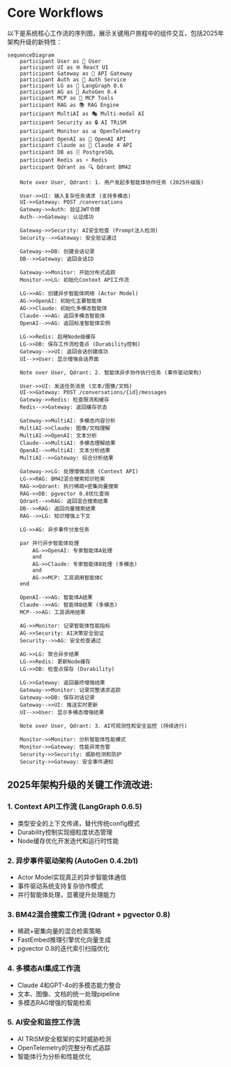 # Core Workflows

以下是系统核心工作流的序列图，展示关键用户旅程中的组件交互，包括2025年架构升级的新特性：

```mermaid
sequenceDiagram
    participant User as 👤 User
    participant UI as 🌐 React UI
    participant Gateway as 🚀 API Gateway
    participant Auth as 🔐 Auth Service
    participant LG as 🧠 LangGraph 0.6
    participant AG as 👥 AutoGen 0.4
    participant MCP as 🔧 MCP Tools
    participant RAG as 📚 RAG Engine
    participant MultiAI as 🎭 Multi-modal AI
    participant Security as 🔒 AI TRiSM
    participant Monitor as 📊 OpenTelemetry
    participant OpenAI as 🤖 OpenAI API
    participant Claude as 🤖 Claude 4 API
    participant DB as 🗄️ PostgreSQL
    participant Redis as ⚡ Redis
    participant Qdrant as 🔍 Qdrant BM42

    Note over User, Qdrant: 1. 用户发起多智能体协作任务 (2025升级版)

    User->>UI: 输入复杂任务请求 (支持多模态)
    UI->>Gateway: POST /conversations
    Gateway->>Auth: 验证JWT令牌
    Auth-->>Gateway: 认证成功
    
    Gateway->>Security: AI安全检查 (Prompt注入检测)
    Security-->>Gateway: 安全验证通过
    
    Gateway->>DB: 创建会话记录
    DB-->>Gateway: 返回会话ID
    
    Gateway->>Monitor: 开始分布式追踪
    Monitor->>LG: 初始化Context API工作流
    
    LG->>AG: 创建异步智能体网络 (Actor Model)
    AG->>OpenAI: 初始化主要智能体
    AG->>Claude: 初始化多模态智能体
    Claude-->>AG: 返回多模态智能体
    OpenAI-->>AG: 返回标准智能体实例
    
    LG->>Redis: 启用Node级缓存
    LG->>DB: 保存工作流检查点 (Durability控制)
    Gateway-->>UI: 返回会话创建成功
    UI-->>User: 显示增强会话界面

    Note over User, Qdrant: 2. 智能体异步协作执行任务 (事件驱动架构)

    User->>UI: 发送任务消息 (文本/图像/文档)
    UI->>Gateway: POST /conversations/{id}/messages
    Gateway->>Redis: 检查限流和缓存
    Redis-->>Gateway: 返回缓存状态
    
    Gateway->>MultiAI: 多模态内容分析
    MultiAI->>Claude: 图像/文档理解
    MultiAI->>OpenAI: 文本分析
    Claude-->>MultiAI: 多模态理解结果
    OpenAI-->>MultiAI: 文本分析结果
    MultiAI-->>Gateway: 综合分析结果
    
    Gateway->>LG: 处理增强消息 (Context API)
    LG->>RAG: BM42混合搜索知识检索
    RAG->>Qdrant: 执行稀疏+密集向量搜索
    RAG->>DB: pgvector 0.8优化查询
    Qdrant-->>RAG: 返回混合搜索结果
    DB-->>RAG: 返回向量搜索结果
    RAG-->>LG: 知识增强上下文
    
    LG->>AG: 异步事件分发任务
    
    par 并行异步智能体处理
        AG->>OpenAI: 专家智能体A处理
        and
        AG->>Claude: 专家智能体B处理 (多模态)
        and
        AG->>MCP: 工具调用智能体C
    end
    
    OpenAI-->>AG: 智能体A结果
    Claude-->>AG: 智能体B结果 (多模态)
    MCP-->>AG: 工具调用结果
    
    AG->>Monitor: 记录智能体性能指标
    AG->>Security: AI决策安全验证
    Security-->>AG: 安全检查通过
    
    AG->>LG: 聚合异步结果
    LG->>Redis: 更新Node缓存
    LG->>DB: 检查点保存 (Durability)
    
    LG->>Gateway: 返回最终增强结果
    Gateway->>Monitor: 记录完整请求追踪
    Gateway->>DB: 保存对话记录
    Gateway-->>UI: 推送实时更新
    UI-->>User: 显示多模态增强结果

    Note over User, Qdrant: 3. AI可观测性和安全监控 (持续进行)

    Monitor->>Monitor: 分析智能体性能模式
    Monitor->>Gateway: 性能异常告警
    Security->>Security: 威胁检测和防护
    Security->>Gateway: 安全事件通知
```

## 2025年架构升级的关键工作流改进:

### 1. **Context API工作流** (LangGraph 0.6.5)
- 类型安全的上下文传递，替代传统config模式
- Durability控制实现细粒度状态管理
- Node缓存优化开发迭代和运行时性能

### 2. **异步事件驱动架构** (AutoGen 0.4.2b1)
- Actor Model实现真正的异步智能体通信
- 事件驱动系统支持复杂协作模式
- 并行智能体处理，显著提升处理能力

### 3. **BM42混合搜索工作流** (Qdrant + pgvector 0.8)
- 稀疏+密集向量的混合检索策略
- FastEmbed推理引擎优化向量生成
- pgvector 0.8的迭代索引扫描优化

### 4. **多模态AI集成工作流**
- Claude 4和GPT-4o的多模态能力整合
- 文本、图像、文档的统一处理pipeline
- 多模态RAG增强的智能检索

### 5. **AI安全和监控工作流**
- AI TRiSM安全框架的实时威胁检测
- OpenTelemetry的完整分布式追踪
- 智能体行为分析和性能优化

